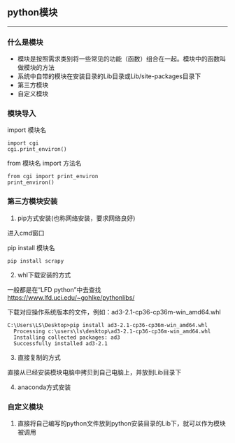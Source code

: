 ## python模块
---
### 什么是模块
- 模块是按照需求类别将一些常见的功能（函数）组合在一起。模块中的函数叫做模块的方法
- 系统中自带的模块在安装目录的Lib目录或Lib/site-packages目录下
- 第三方模块
- 自定义模块

### 模块导入
import 模块名
```
import cgi
cgi.print_environ()
```
from 模块名 import 方法名
```
from cgi import print_environ
print_environ()
```

### 第三方模块安装
1. pip方式安装(也称网络安装，要求网络良好)

  进入cmd窗口

  pip install 模块名

  `pip install scrapy`

2. whl下载安装的方式

  一般都是在“LFD python”中去查找
  https://www.lfd.uci.edu/~gohlke/pythonlibs/

  下载对应操作系统版本的文件，例如：ad3-2.1-cp36-cp36m-win_amd64.whl

  ```
  C:\Users\LS\Desktop>pip install ad3-2.1-cp36-cp36m-win_amd64.whl
    Processing c:\users\ls\desktop\ad3-2.1-cp36-cp36m-win_amd64.whl
    Installing collected packages: ad3
    Successfully installed ad3-2.1
  ```
3. 直接复制的方式

  直接从已经安装模块电脑中拷贝到自己电脑上，并放到Lib目录下

4. anaconda方式安装


### 自定义模块
1. 直接将自己编写的python文件放到python安装目录的Lib下，就可以作为模块被调用
